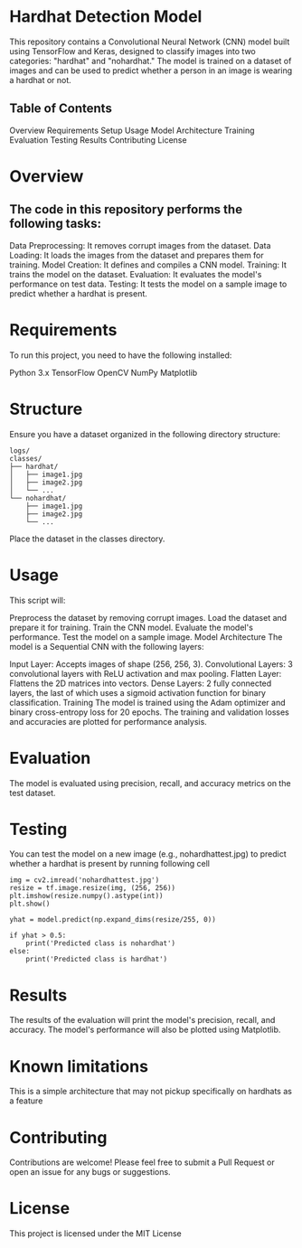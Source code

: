 # Hardhat Detection Model
This repository contains a Convolutional Neural Network (CNN) model built using TensorFlow and Keras, designed to classify images into two categories: "hardhat" and "nohardhat." The model is trained on a dataset of images and can be used to predict whether a person in an image is wearing a hardhat or not.

## Table of Contents
Overview
Requirements
Setup
Usage
Model Architecture
Training
Evaluation
Testing
Results
Contributing
License
# Overview
## The code in this repository performs the following tasks:

Data Preprocessing: It removes corrupt images from the dataset.
Data Loading: It loads the images from the dataset and prepares them for training.
Model Creation: It defines and compiles a CNN model.
Training: It trains the model on the dataset.
Evaluation: It evaluates the model's performance on test data.
Testing: It tests the model on a sample image to predict whether a hardhat is present.
# Requirements
To run this project, you need to have the following installed:

Python 3.x
TensorFlow
OpenCV
NumPy
Matplotlib

# Structure 
Ensure you have a dataset organized in the following directory structure:
```
logs/  
classes/  
├── hardhat/  
│   ├── image1.jpg  
│   ├── image2.jpg  
│   └── ...  
└── nohardhat/  
    ├── image1.jpg  
    ├── image2.jpg  
    └── ...
```
Place the dataset in the classes directory.

# Usage
This script will:

Preprocess the dataset by removing corrupt images.
Load the dataset and prepare it for training.
Train the CNN model.
Evaluate the model's performance.
Test the model on a sample image.
Model Architecture
The model is a Sequential CNN with the following layers:

Input Layer: Accepts images of shape (256, 256, 3).
Convolutional Layers: 3 convolutional layers with ReLU activation and max pooling.
Flatten Layer: Flattens the 2D matrices into vectors.
Dense Layers: 2 fully connected layers, the last of which uses a sigmoid activation function for binary classification.
Training
The model is trained using the Adam optimizer and binary cross-entropy loss for 20 epochs. The training and validation losses and accuracies are plotted for performance analysis.

# Evaluation
The model is evaluated using precision, recall, and accuracy metrics on the test dataset.

# Testing
You can test the model on a new image (e.g., nohardhattest.jpg) to predict whether a hardhat is present  by running following cell

```
img = cv2.imread('nohardhattest.jpg')
resize = tf.image.resize(img, (256, 256))
plt.imshow(resize.numpy().astype(int))
plt.show()

yhat = model.predict(np.expand_dims(resize/255, 0))

if yhat > 0.5:
    print('Predicted class is nohardhat')
else:
    print('Predicted class is hardhat')
```

# Results
The results of the evaluation will print the model's precision, recall, and accuracy. The model's performance will also be plotted using Matplotlib.

# Known limitations
This is a simple architecture that may not pickup specifically on hardhats as a feature

# Contributing
Contributions are welcome! Please feel free to submit a Pull Request or open an issue for any bugs or suggestions.

# License
This project is licensed under the MIT License
